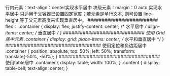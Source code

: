 <!--
 * @Author: ayuan 1090757356@qq.com
 * @Date: 2023-11-16 21:24:11
 * @LastEditors: ayuan 1090757356@qq.com
 * @LastEditTime: 2023-11-16 21:38:31
 * @FilePath: \vue3_admin_templated:\qianduan\interview\css\居中方式.md
 * @Description: 这是默认设置,请设置`customMade`, 打开koroFileHeader查看配置 进行设置: https://github.com/OBKoro1/koro1FileHeader/wiki/%E9%85%8D%E7%BD%AE
-->
行内元素：text-align：center实现水平居中
块级元素：margin：0 auto 实现水平居中 只适用于父容器已设置固定宽度；若元素是单行文本, 则可设置 line-height 等于父元素高度来实现垂直居中。
#########################
flex：
.container {
   display: flex;
   justify-content: center; /* 水平居中 */
   align-items: center;     /* 垂直居中 */
} 
#############################
使用 Grid 居中元素
.container {
  display: grid;
  place-items: center; /* 水平和垂直居中 */
}
##################################
使用定位和负边距居中
.container {
   position: absolute;
   top: 50%;
   left: 50%;
   transform: translate(-50%, -50%);
} 
####################################
使用table居中
.container {
   display: table;
   width: 100%;
}
.content {
   display: table-cell;
   text-align: center;
}
